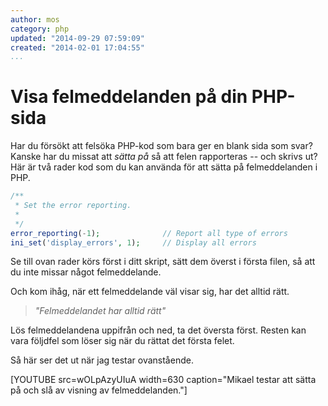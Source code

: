 ```yaml
---
author: mos
category: php
updated: "2014-09-29 07:59:09"
created: "2014-02-01 17:04:55"
...
```

Visa felmeddelanden på din PHP-sida
==================================

Har du försökt att felsöka PHP-kod som bara ger en blank sida som svar? Kanske har du missat att *sätta på* så att felen rapporteras -- och skrivs ut? Här är två rader kod som du kan använda för att sätta på felmeddelanden i PHP.

<!--more-->

```php
/**
 * Set the error reporting.
 *
 */
error_reporting(-1);              // Report all type of errors
ini_set('display_errors', 1);     // Display all errors 
```

Se till ovan rader körs först i ditt skript, sätt dem överst i första filen, så att du inte missar något felmeddelande.

Och kom ihåg, när ett felmeddelande väl visar sig, har det alltid rätt.

> *"Felmeddelandet har alltid rätt"*

Lös felmeddelandena uppifrån och ned, ta det översta först. Resten kan vara följdfel som löser sig när du rättat det första felet.

Så här ser det ut när jag testar ovanstående.

[YOUTUBE src=wOLpAzyUIuA width=630 caption="Mikael testar att sätta på och slå av visning av felmeddelanden."]
